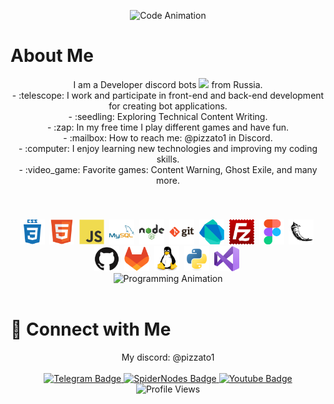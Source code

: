 

<p align="center">
  <img src="https://camo.githubusercontent.com/700f2ecd2ca652d02ff0705ebdf8c4ee71dfbbe0d67fc02950f84eb251242ab9/68747470733a2f2f666972656261736573746f726167652e676f6f676c65617069732e636f6d2f76302f622f666c6578692d636f64696e672e61707073706f742e636f6d2f6f2f64656d706769372d35323066386435662d363364342d343435332d383832322d6462633134396165323766382e6769663f616c743d6d6564696126746f6b656e3d39316330633762322d393363332d343032392d623031312d316138373033633537333064" alt="Code Animation"/>
</p>

<div align="center"></div>
<h1>About Me</h1>
<div align="center">
    I am a Developer discord bots <img src="https://media1.giphy.com/media/v1.Y2lkPTc5MGI3NjExaHV3OWFyeWJzaXN4a3liOGdkdzU5OTBsMnl6d3k2anZ4ZWFveDlyMSZlcD12MV9pbnRlcm5hbF9naWZfYnlfaWQmY3Q9Zw/3oKIPnAiaMCws8nOsE/giphy.webp" width="30"> from Russia.
    <br> 
    - :telescope: I work and participate in front-end and back-end development for creating bot applications.
    <br>
    - :seedling: Exploring Technical Content Writing.
    <br>
    - :zap: In my free time I play different games and have fun.
    <br>
    - :mailbox: How to reach me: @pizzato1 in Discord.
    <br>
    - :computer: I enjoy learning new technologies and improving my coding skills.
    <br>
    - :video_game: Favorite games: Content Warning, Ghost Exile, and many more.
    <br>
</div>
<br>
<br>

<div align="center" style="margin-top: 20px;">
    <img src="https://github.com/devicons/devicon/blob/master/icons/css3/css3-plain-wordmark.svg" title="CSS3" alt="CSS" width="40" height="40"/>&nbsp;
    <img src="https://github.com/devicons/devicon/blob/master/icons/html5/html5-original.svg" title="HTML5" alt="HTML" width="40" height="40"/>&nbsp;
    <img src="https://github.com/devicons/devicon/blob/master/icons/javascript/javascript-original.svg" title="JavaScript" alt="JavaScript" width="40" height="40"/>&nbsp;
    <img src="https://github.com/devicons/devicon/blob/master/icons/mysql/mysql-original-wordmark.svg" title="MySQL" alt="MySQL" width="40" height="40"/>&nbsp;
    <img src="https://github.com/devicons/devicon/blob/master/icons/nodejs/nodejs-original-wordmark.svg" title="NodeJS" alt="NodeJS" width="40" height="40"/>&nbsp;
    <img src="https://github.com/devicons/devicon/blob/master/icons/git/git-original-wordmark.svg" title="Git" alt="Git" width="40" height="40"/>&nbsp;
    <img src="https://github.com/devicons/devicon/blob/master/icons/dart/dart-original.svg" title="Dart" alt="Dart" width="40" height="40"/>&nbsp;
    <img src="https://github.com/devicons/devicon/blob/master/icons/filezilla/filezilla-original.svg" title="FileZilla" alt="FileZilla" width="40" height="40"/>&nbsp;
    <img src="https://github.com/devicons/devicon/blob/master/icons/figma/figma-original.svg" title="Figma" alt="Figma" width="40" height="40"/>&nbsp;
    <img src="https://github.com/devicons/devicon/blob/master/icons/flask/flask-original.svg" title="Flask" alt="Flask" width="40" height="40"/>&nbsp;
    <img src="https://github.com/devicons/devicon/blob/master/icons/github/github-original.svg" title="GitHub" alt="GitHub" width="40" height="40"/>&nbsp;  
    <img src="https://github.com/devicons/devicon/blob/master/icons/gitlab/gitlab-original.svg" title="GitLab" alt="GitLab" width="40" height="40"/>&nbsp;
    <img src="https://github.com/devicons/devicon/blob/master/icons/linux/linux-original.svg" title="Linux" alt="Linux" width="40" height="40"/>&nbsp;
    <img src="https://github.com/devicons/devicon/blob/master/icons/python/python-original.svg" title="Python" alt="Python" width="40" height="40"/>&nbsp;  
    <img src="https://github.com/devicons/devicon/blob/master/icons/visualstudio/visualstudio-original.svg" title="Visual Studio" alt="Visual Studio" width="40" height="40"/>&nbsp;
</div>
<div align="center">
    <img src="https://media2.giphy.com/media/v1.Y2lkPTc5MGI3NjExOGF4bWFueWdkM2s4cDlwMnV6aTRyM2N0ZmQ3eHc1NzJpMXhubGs2diZlcD12MV9pbnRlcm5hbF9naWZfYnlfaWQmY3Q9Zw/4rZA5D22301iMgrUNd/giphy.gif" width="600" height="300" alt="Programming Animation"/>
</div>
<br>
<div align="center"></div>

<div align="center"></div>
<h1>💼 Connect with Me</h1>
<div align="center">
  My discord: @pizzato1
  <br>
  <br>
    <a href="https://t.me/pizzatooppp">
        <img src="https://img.shields.io/badge/Telegram-black?logo=Telegram&logoColor=white&style=for-the-badge" alt="Telegram Badge"/>
    </a>
      <a href="https://spidernodes.space">
        <img src="https://img.shields.io/badge/SpiderNodes-black?style=for-the-badge&logo=website&logoColor=white" alt="SpiderNodes Badge"/>
    </a>
    <a href="https://www.youtube.com/@MrPizzaYT1">
        <img src="https://img.shields.io/badge/YouTube-black?style=for-the-badge&logo=youtube&logoColor=white" alt="Youtube Badge"/>
    </a>
</div>
<div align="center">
    <img src="https://komarev.com/ghpvc/?username=MrPizza&style=flat-square&color=red" alt="Profile Views"/>
</div>
